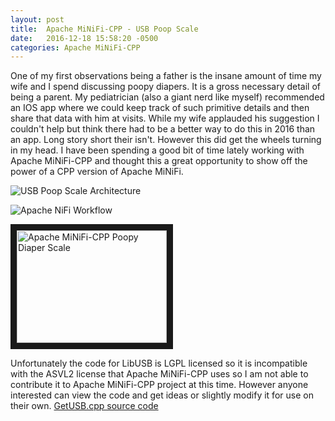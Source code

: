 ```yaml
---
layout: post
title:  Apache MiNiFi-CPP - USB Poop Scale
date:   2016-12-18 15:58:20 -0500
categories: Apache MiNiFi-CPP
---
```


One of my first observations being a father is the insane amount of time my wife and I spend discussing poopy diapers. It is a gross necessary detail of being a parent. My pediatrician (also a giant nerd like myself) recommended an IOS app where we could keep track of such primitive details and then share that data with him at visits. While my wife applauded his suggestion I couldn't help but think there had to be a better way to do this in 2016 than an app. Long story short their isn't. However this did get the wheels turning in my head. I have been spending a good bit of time lately working with Apache MiNiFi-CPP and thought this a great opportunity to show off the power of a CPP version of Apache MiNiFi.

![USB Poop Scale Architecture](https://github.com/jdye64/jdye64.github.io/assets/images/USB_Poop_Scale_Architecture.png)

![Apache NiFi Workflow](https://github.com/jdye64/jdye64.github.io/assets/images/Poop_Scale_USB_Screenshot.png "Apache NiFi Workflow")

<a href="http://www.youtube.com/watch?feature=player_embedded&v=NObOFfeHCJs
" target="_blank"><img src="http://img.youtube.com/vi/NObOFfeHCJs/0.jpg" 
alt="Apache MiNiFi-CPP Poopy Diaper Scale" width="240" height="180" border="10" /></a>

Unfortunately the code for LibUSB is LGPL licensed so it is incompatible with the ASVL2 license that Apache MiNiFi-CPP uses so I am not able to contribute it to Apache MiNiFi-CPP project at this time. However anyone interested can view the code and get ideas or slightly modify it for use on their own. [GetUSB.cpp source code](https://github.com/jdye64/nifi-minifi-cpp/blob/libusb/libminifi/src/GetUSB.cpp)